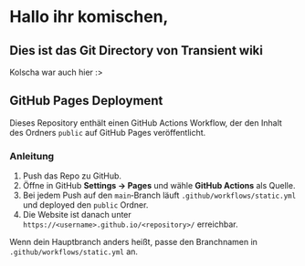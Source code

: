 



# Hallo ihr komischen,
## Dies ist das Git Directory von Transient wiki

Kolscha war auch hier :>

## GitHub Pages Deployment

Dieses Repository enthält einen GitHub Actions Workflow, der den Inhalt des Ordners `public` auf GitHub Pages veröffentlicht.

### Anleitung

1. Push das Repo zu GitHub.
2. Öffne in GitHub **Settings → Pages** und wähle **GitHub Actions** als Quelle.
3. Bei jedem Push auf den `main`‑Branch läuft `.github/workflows/static.yml` und deployed den `public` Ordner.
4. Die Website ist danach unter `https://<username>.github.io/<repository>/` erreichbar.

Wenn dein Hauptbranch anders heißt, passe den Branchnamen in `.github/workflows/static.yml` an.

